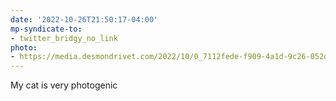 ```yaml
---
date: '2022-10-26T21:50:17-04:00'
mp-syndicate-to:
- twitter_bridgy_no_link
photo:
- https://media.desmondrivet.com/2022/10/0_7112fede-f909-4a1d-9c26-052df66bfc66.jpg
---
```


My cat is very photogenic